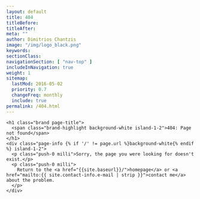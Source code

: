 ```yaml
---
layout: default
title: 404
titleBefore:
titleAfter:
meta: ""
author: Dimitrios Chantzis
image: "/img/logo_black.png"
keywords:
sectionClass:
navigationSection: [ "nav-top" ]
includeInNavigation: true
weight: 1
sitemap:
  lastMod: 2016-05-02
  priority: 0.7
  changeFreq: monthly
  include: true
permalink: /404.html
---
```


<main class="main-page push-2">

  <section class="page-content island brand-color {% if page.sectionClass %}{{page.sectionClass}}{% endif %}">

    <h1 class="brand page-title">
      <span class="brand-highlight background-white island-1-2">404: Page not found</span>
    </h1>
    <div class="page-info {% if '/' != page.url %}background-white{% endif %} island-1-2">
      <p class="push-0 milli">Sorry, the page you were looking for doesn't exist.</p>
      <p class="push-0 milli">
        Return to the <a href="{{site.baseurl}}/">homepage</a> or <a href="mailto:{{ site.contact-info.e-mail | strip }}">contact me</a> about the problem.
      </p>
    </div>

  </section>

</main>
